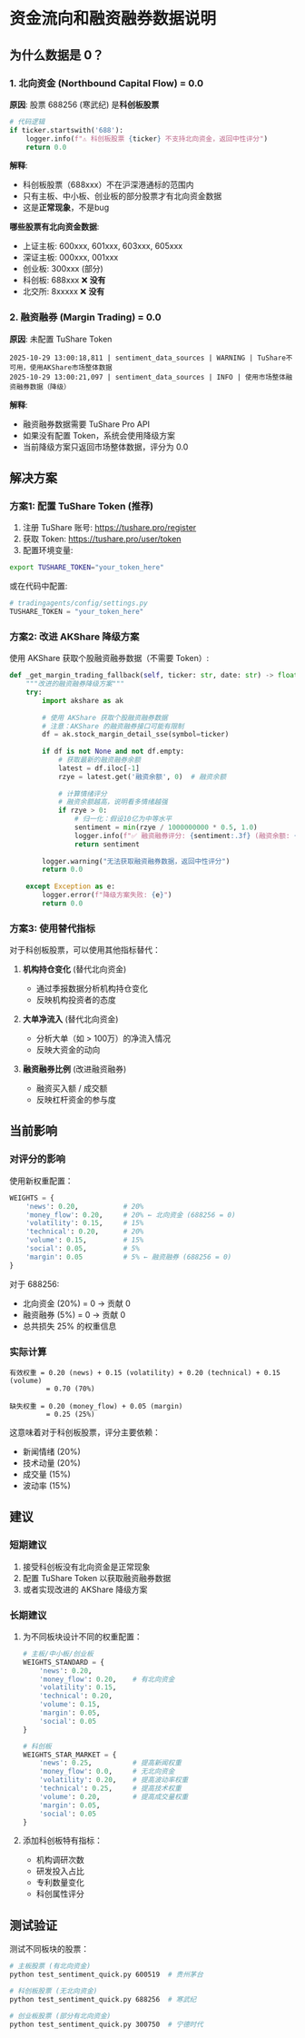 # 资金流向和融资融券数据说明

## 为什么数据是 0？

### 1. 北向资金 (Northbound Capital Flow) = 0.0

**原因**: 股票 688256 (寒武纪) 是**科创板股票**

```python
# 代码逻辑
if ticker.startswith('688'):
    logger.info(f"⚠️ 科创板股票 {ticker} 不支持北向资金，返回中性评分")
    return 0.0
```

**解释**:
- 科创板股票（688xxx）不在沪深港通标的范围内
- 只有主板、中小板、创业板的部分股票才有北向资金数据
- 这是**正常现象**，不是bug

**哪些股票有北向资金数据**:
- 上证主板: 600xxx, 601xxx, 603xxx, 605xxx
- 深证主板: 000xxx, 001xxx
- 创业板: 300xxx (部分)
- 科创板: 688xxx ❌ **没有**
- 北交所: 8xxxxx ❌ **没有**

### 2. 融资融券 (Margin Trading) = 0.0

**原因**: 未配置 TuShare Token

```
2025-10-29 13:00:18,811 | sentiment_data_sources | WARNING | TuShare不可用，使用AKShare市场整体数据
2025-10-29 13:00:21,097 | sentiment_data_sources | INFO | 使用市场整体融资融券数据（降级）
```

**解释**:
- 融资融券数据需要 TuShare Pro API
- 如果没有配置 Token，系统会使用降级方案
- 当前降级方案只返回市场整体数据，评分为 0.0

## 解决方案

### 方案1: 配置 TuShare Token (推荐)

1. 注册 TuShare 账号: https://tushare.pro/register
2. 获取 Token: https://tushare.pro/user/token
3. 配置环境变量:

```bash
export TUSHARE_TOKEN="your_token_here"
```

或在代码中配置:

```python
# tradingagents/config/settings.py
TUSHARE_TOKEN = "your_token_here"
```

### 方案2: 改进 AKShare 降级方案

使用 AKShare 获取个股融资融券数据（不需要 Token）:

```python
def _get_margin_trading_fallback(self, ticker: str, date: str) -> float:
    """改进的融资融券降级方案"""
    try:
        import akshare as ak
        
        # 使用 AKShare 获取个股融资融券数据
        # 注意：AKShare 的融资融券接口可能有限制
        df = ak.stock_margin_detail_sse(symbol=ticker)
        
        if df is not None and not df.empty:
            # 获取最新的融资融券余额
            latest = df.iloc[-1]
            rzye = latest.get('融资余额', 0)  # 融资余额
            
            # 计算情绪评分
            # 融资余额越高，说明看多情绪越强
            if rzye > 0:
                # 归一化：假设10亿为中等水平
                sentiment = min(rzye / 1000000000 * 0.5, 1.0)
                logger.info(f"✅ 融资融券评分: {sentiment:.3f} (融资余额: {rzye/100000000:.2f}亿)")
                return sentiment
        
        logger.warning("无法获取融资融券数据，返回中性评分")
        return 0.0
        
    except Exception as e:
        logger.error(f"降级方案失败: {e}")
        return 0.0
```

### 方案3: 使用替代指标

对于科创板股票，可以使用其他指标替代：

1. **机构持仓变化** (替代北向资金)
   - 通过季报数据分析机构持仓变化
   - 反映机构投资者的态度

2. **大单净流入** (替代北向资金)
   - 分析大单（如 > 100万）的净流入情况
   - 反映大资金的动向

3. **融资融券比例** (改进融资融券)
   - 融资买入额 / 成交额
   - 反映杠杆资金的参与度

## 当前影响

### 对评分的影响

使用新权重配置：
```python
WEIGHTS = {
    'news': 0.20,           # 20%
    'money_flow': 0.20,     # 20% ← 北向资金 (688256 = 0)
    'volatility': 0.15,     # 15%
    'technical': 0.20,      # 20%
    'volume': 0.15,         # 15%
    'social': 0.05,         # 5%
    'margin': 0.05          # 5% ← 融资融券 (688256 = 0)
}
```

对于 688256:
- 北向资金 (20%) = 0 → 贡献 0
- 融资融券 (5%) = 0 → 贡献 0
- 总共损失 25% 的权重信息

### 实际计算

```
有效权重 = 0.20 (news) + 0.15 (volatility) + 0.20 (technical) + 0.15 (volume)
         = 0.70 (70%)

缺失权重 = 0.20 (money_flow) + 0.05 (margin)
         = 0.25 (25%)
```

这意味着对于科创板股票，评分主要依赖：
- 新闻情绪 (20%)
- 技术动量 (20%)
- 成交量 (15%)
- 波动率 (15%)

## 建议

### 短期建议
1. 接受科创板没有北向资金是正常现象
2. 配置 TuShare Token 以获取融资融券数据
3. 或者实现改进的 AKShare 降级方案

### 长期建议
1. 为不同板块设计不同的权重配置：
   ```python
   # 主板/中小板/创业板
   WEIGHTS_STANDARD = {
       'news': 0.20,
       'money_flow': 0.20,    # 有北向资金
       'volatility': 0.15,
       'technical': 0.20,
       'volume': 0.15,
       'margin': 0.05,
       'social': 0.05
   }
   
   # 科创板
   WEIGHTS_STAR_MARKET = {
       'news': 0.25,          # 提高新闻权重
       'money_flow': 0.0,     # 无北向资金
       'volatility': 0.20,    # 提高波动率权重
       'technical': 0.25,     # 提高技术权重
       'volume': 0.20,        # 提高成交量权重
       'margin': 0.05,
       'social': 0.05
   }
   ```

2. 添加科创板特有指标：
   - 机构调研次数
   - 研发投入占比
   - 专利数量变化
   - 科创属性评分

## 测试验证

测试不同板块的股票：

```bash
# 主板股票 (有北向资金)
python test_sentiment_quick.py 600519  # 贵州茅台

# 科创板股票 (无北向资金)
python test_sentiment_quick.py 688256  # 寒武纪

# 创业板股票 (部分有北向资金)
python test_sentiment_quick.py 300750  # 宁德时代
```
